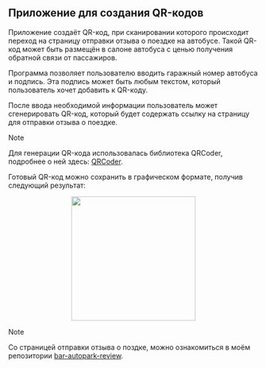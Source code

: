 ## Приложение для создания QR-кодов 

Приложение создаёт QR-код, при сканировании которого происходит переход на страницу отправки отзыва о поездке на автобусе. Такой QR-код может быть размещён в салоне автобуса с ценью получения обратной связи от пассажиров.

Программа позволяет пользователю вводить гаражный номер автобуса и подпись. Эта подпись может быть любым текстом, который пользователь хочет добавить к QR-коду. 

После ввода необходимой информации пользователь может сгенерировать QR-код, который будет содержать ссылку на страницу для отправки отзыва о поездке. 

> [!NOTE]
> Для генерации QR-кода использовалась библиотека QRCoder, подробнее о ней здесь: [QRCoder](https://github.com/codebude/QRCoder).

Готовый QR-код можно сохранить в графическом формате, получив следующий результат:

<p align="center">
  <img width="250" src="https://github.com/user-attachments/assets/9c385b4f-9265-457c-af80-dbe491b3b505">
</p>

> [!NOTE]
> Со страницей отправки отзыва о поздке, можно ознакомиться в моём репозитории [bar-autopark-review](https://github.com/MilanaKlimiankova/bar-autopark-review).

